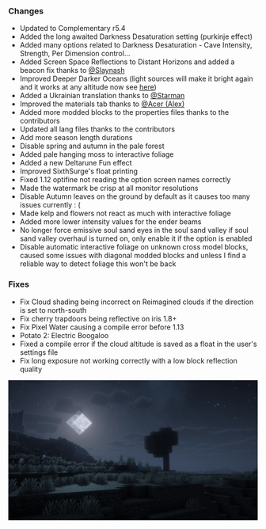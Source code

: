 ### Changes
- Updated to Complementary r5.4
- Added the long awaited Darkness Desaturation setting (purkinje effect)
- Added many options related to Darkness Desaturation - Cave Intensity, Strength, Per Dimension control...
- Added Screen Space Reflections to Distant Horizons and added a beacon fix thanks to [@Slaynash](https://github.com/Slaynash)
- Improved Deeper Darker Oceans (light sources will make it bright again and it works at any altitude now see [here](https://cdn.knightlab.com/libs/juxtapose/latest/embed/index.html?uid=77653cd2-d683-11ef-9397-d93975fe8866))
- Added a Ukrainian translation thanks to [@Starman](https://github.com/StarmanMine142)
- Improved the materials tab thanks to [@Acer (Alex)](https://github.com/djmrFunnyMan)
- Added more modded blocks to the properties files thanks to the contributors
- Updated all lang files thanks to the contributors
- Add more season length durations
- Disable spring and autumn in the pale forest
- Added pale hanging moss to interactive foliage
- Added a new Deltarune Fun effect
- Improved SixthSurge's float printing
- Fixed 1.12 optifine not reading the option screen names correctly
- Made the watermark be crisp at all monitor resolutions
- Disable Autumn leaves on the ground by default as it causes too many issues currently : (
- Made kelp and flowers not react as much with interactive foliage
- Added more lower intensity values for the ender beams
- No longer force emissive soul sand eyes in the soul sand valley if soul sand valley overhaul is turned on, only enable it if the option is enabled
- Disable automatic interactive foliage on unknown cross model blocks, caused some issues with diagonal modded blocks and unless I find a reliable way to detect foliage this won't be back
### Fixes
- Fix Cloud shading being incorrect on Reimagined clouds if the direction is set to north-south
- Fix cherry trapdoors being reflective on iris 1.8+
- Fix Pixel Water causing a compile error before 1.13
- Potato 2: Electric Boogaloo
- Fixed a compile error if the cloud altitude is saved as a float in the user's settings file
- Fix long exposure not working correctly with a low block reflection quality

![Changelog](/assets/img/Screenshots/100_euphoria_patches.webp)